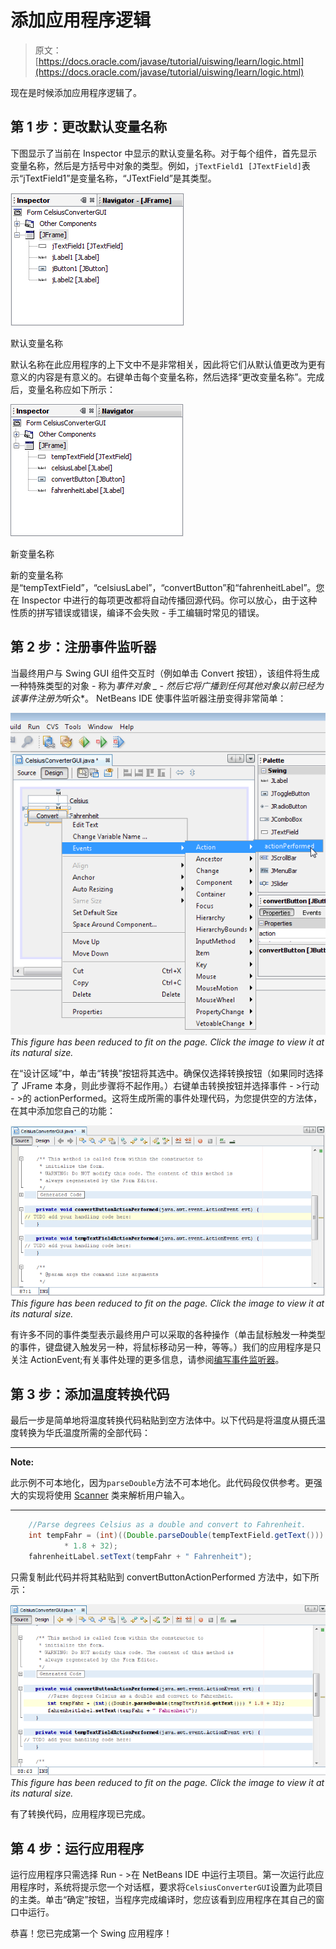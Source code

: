 # 添加应用程序逻辑

> 原文： [https://docs.oracle.com/javase/tutorial/uiswing/learn/logic.html](https://docs.oracle.com/javase/tutorial/uiswing/learn/logic.html)

现在是时候添加应用程序逻辑了。

## 第 1 步：更改默认变量名称

下图显示了当前在 Inspector 中显示的默认变量名称。对于每个组件，首先显示变量名称，然后是方括号中对象的类型。例如，`jTextField1 [JTextField]`表示“jTextField1”是变量名称，“JTextField”是其类型。

![Default Variable Names](img/e11aeb05b6dd5039127ff914878f802e.jpg)

默认变量名称



默认名称在此应用程序的上下文中不是非常相关，因此将它们从默认值更改为更有意义的内容是有意义的。右键单击每个变量名称，然后选择“更改变量名称”。完成后，变量名称应如下所示：

![New Variable Names ](img/c8f8b157de387ea387fd541f7822c320.jpg)

新变量名称



新的变量名称是“tempTextField”，“celsiusLabel”，“convertButton”和“fahrenheitLabel”。您在 Inspector 中进行的每项更改都将自动传播回源代码。你可以放心，由于这种性质的拼写错误或错误，编译不会失败 - 手工编辑时常见的错误。

## 第 2 步：注册事件监听器

当最终用户与 Swing GUI 组件交互时（例如单击 Convert 按钮），该组件将生成一种特殊类型的对象 - 称为*事件对象 _ - 然后它将广播到任何其他对象以前已经为该事件注册为*听众*。 NetBeans IDE 使事件监听器注册变得非常简单：

[![using the NetBeans GUI to connect the actionPerformed method to the object](img/ec69d9533fad8533b6dfdb89a7cd5d76.jpg)](https://docs.oracle.com/javase/tutorial/figures/uiswing/learn/nb-swing-22.png)
_This figure has been reduced to fit on the page.
Click the image to view it at its natural size._

在“设计区域”中，单击“转换”按钮将其选中。确保仅选择转换按钮（如果同时选择了 JFrame 本身，则此步骤将不起作用。）右键单击转换按钮并选择事件 - &gt;行动 - &gt;的 actionPerformed。这将生成所需的事件处理代码，为您提供空的方法体，在其中添加您自己的功能：

[![the actionPerformed method in the source code tab](img/abaae40f77d5eb3315185881fde04683.jpg)](https://docs.oracle.com/javase/tutorial/figures/uiswing/learn/nb-swing-23.png)
_This figure has been reduced to fit on the page.
Click the image to view it at its natural size._

有许多不同的事件类型表示最终用户可以采取的各种操作（单击鼠标触发一种类型的事件，键盘键入触发另一种，将鼠标移动另一种，等等。）我们的应用程序是只关注 ActionEvent;有关事件处理的更多信息，请参阅[编写事件监听器](../events/index.html)。

## 第 3 步：添加温度转换代码

最后一步是简单地将温度转换代码粘贴到空方法体中。以下代码是将温度从摄氏温度转换为华氏温度所需的全部代码：

* * *

**Note:** 

此示例不可本地化，因为`parseDouble`方法不可本地化。此代码段仅供参考。更强大的实现将使用 [Scanner](https://docs.oracle.com/javase/8/docs/api/java/util/Scanner.html) 类来解析用户输入。

* * *

```java
    //Parse degrees Celsius as a double and convert to Fahrenheit.
    int tempFahr = (int)((Double.parseDouble(tempTextField.getText()))
            * 1.8 + 32);
    fahrenheitLabel.setText(tempFahr + " Fahrenheit");

```

只需复制此代码并将其粘贴到 convertButtonActionPerformed 方法中，如下所示：

[![Step 3: Add the Temperature Conversion Code](img/1200fbfee2f8bc3462f1a255db02c932.jpg)](https://docs.oracle.com/javase/tutorial/figures/uiswing/learn/nb-swing-24.png)
_This figure has been reduced to fit on the page.
Click the image to view it at its natural size._

有了转换代码，应用程序现已完成。

## 第 4 步：运行应用程序

运行应用程序只需选择 Run - &gt;在 NetBeans IDE 中运行主项目。第一次运行此应用程序时，系统将提示您一个对话框，要求将`CelsiusConverterGUI`设置为此项目的主类。单击“确定”按钮，当程序完成编译时，您应该看到应用程序在其自己的窗口中运行。

恭喜！您已完成第一个 Swing 应用程序！